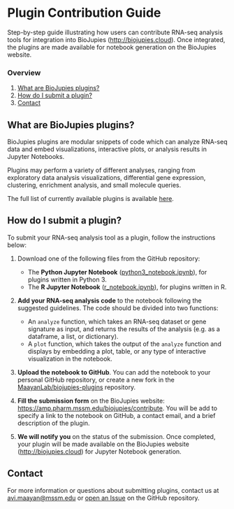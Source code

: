 # Plugin Contribution Guide
Step-by-step guide illustrating how users can contribute RNA-seq analysis tools for integration into BioJupies (http://biojupies.cloud). Once integrated, the plugins are made available for notebook generation on the BioJupies website.

### Overview
1. [What are BioJupies plugins?](#what-are-biojupies-plugins)
2. [How do I submit a plugin?](#how-do-i-submit-a-plugin)
2. [Contact](#contact)

## What are BioJupies plugins?
BioJupies plugins are modular snippets of code which can analyze RNA-seq data and embed visualizations, interactive plots, or analysis results in Jupyter Notebooks.

Plugins may perform a variety of different analyses, ranging from exploratory data analysis visualizations, differential gene expression, clustering, enrichment analysis, and small molecule queries.

The full list of currently available plugins is available [here](https://github.com/MaayanLab/biojupies-plugins#what-plugins-are-currently-available).

## How do I submit a plugin?
To submit your RNA-seq analysis tool as a plugin, follow the instructions below:

1. Download one of the following files from the GitHub repository:
    * The **Python Jupyter Notebook** ([python3_notebook.ipynb](https://github.com/MaayanLab/biojupies-plugins/blob/master/contribute/python3_notebook.ipynb)), for plugins written in Python 3.
    * The **R Jupyter Notebook** ([r_notebook.ipynb](https://github.com/MaayanLab/biojupies-plugins/blob/master/contribute/r_notebook.ipynb)), for plugins written in R.

2. **Add your RNA-seq analysis code** to the notebook following the suggested guidelines. The code should be divided into two functions:
    * An `analyze` function, which takes an RNA-seq dataset or gene signature as input, and returns the results of the analysis (e.g. as a dataframe, a list, or dictionary).
    * A `plot` function, which takes the output of the `analyze` function and displays by embedding a plot, table, or any type of interactive visualization in the notebook.

3. **Upload the notebook to GitHub**. You can add the notebook to your personal GitHub repository, or create a new fork in the [MaayanLab/biojupies-plugins](https://github.com/MaayanLab/biojupies-plugins) repository.

4. **Fill the submission form** on the BioJupies website: https://amp.pharm.mssm.edu/biojupies/contribute. You will be add to specify a link to the notebook on GitHub, a contact email, and a brief description of the plugin.

5. **We will notify you** on the status of the submission. Once completed, your plugin will be made available on the BioJupies website (http://biojupies.cloud) for Jupyter Notebook generation.

## Contact
For more information or questions about submitting plugins, contact us at avi.maayan@mssm.edu or [open an Issue](https://github.com/MaayanLab/biojupies-plugins/issues/new) on the GitHub repository. 